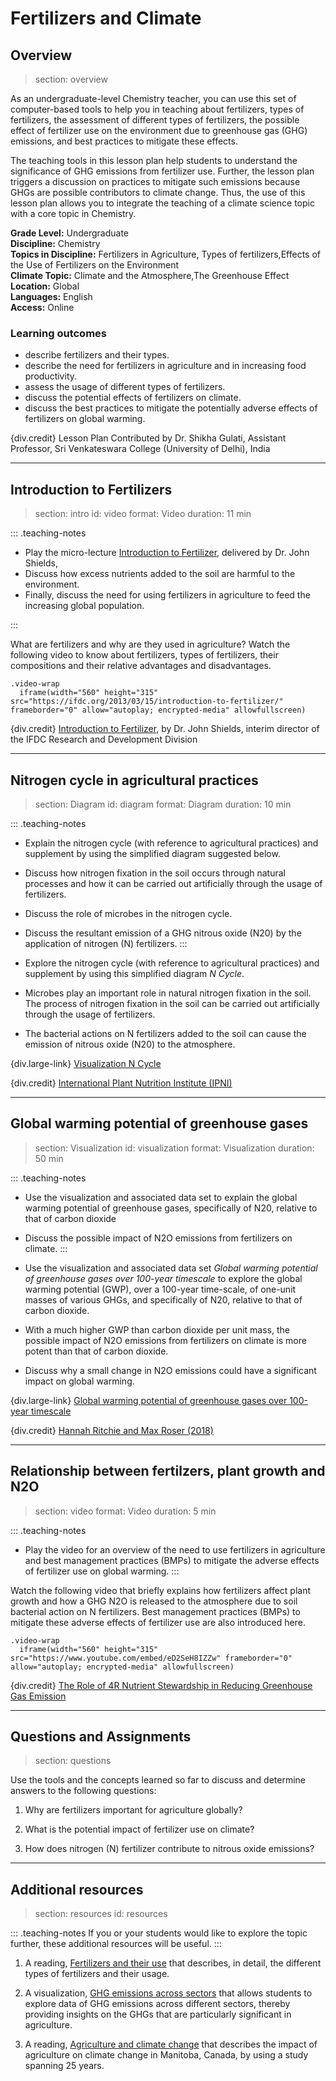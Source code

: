 # Fertilizers and Climate

## Overview
> section: overview

As an undergraduate-level Chemistry teacher, you can use this set of computer-based tools to help you in teaching about fertilizers, types of fertilizers, the assessment of different types of fertilizers, the possible effect of fertilizer use on the environment due to greenhouse gas (GHG) emissions, and best practices to mitigate these effects.

The teaching tools in this lesson plan help students to understand the significance of GHG emissions from fertilizer use. Further, the lesson plan triggers a discussion on practices to mitigate such emissions because GHGs are possible contributors to climate change. Thus, the use of this lesson plan allows you to integrate the teaching of a climate science topic with a core topic in Chemistry.

 
__Grade Level:__ Undergraduate  
__Discipline:__ Chemistry   
__Topics in Discipline:__ Fertilizers in Agriculture, Types of fertilizers,Effects of the Use of Fertilizers on the Environment  
__Climate Topic:__ Climate and the Atmosphere,The Greenhouse Effect   
__Location:__ Global  
__Languages:__ English  
__Access:__ Online 


### Learning outcomes

* describe fertilizers and their types.
* describe the need for fertilizers in agriculture and in increasing food productivity.
* assess the usage of different types of fertilizers.
* discuss the potential effects of fertilizers on climate.
* discuss the best practices to mitigate the potentially adverse effects of fertilizers on global warming. 

{div.credit} Lesson Plan Contributed by Dr. Shikha Gulati, Assistant Professor, Sri Venkateswara College (University of Delhi), India

---
## Introduction to Fertilizers
> section: intro
> id: video
> format: Video
> duration: 11 min

::: .teaching-notes
* Play the micro-lecture [Introduction to Fertilizer](https://ifdc.org/2013/03/15/introduction-to-fertilizer/), delivered by Dr. John Shields, 
* Discuss how excess nutrients added to the soil are harmful to the environment.
* Finally, discuss the need for using fertilizers in agriculture to feed the increasing global population.

:::

What are fertilizers and why are they used in agriculture? 
Watch the following video to know about fertilizers, types of fertilizers, their compositions and their relative advantages and disadvantages.

    .video-wrap
      iframe(width="560" height="315" src="https://ifdc.org/2013/03/15/introduction-to-fertilizer/" frameborder="0" allow="autoplay; encrypted-media" allowfullscreen)

	  
{div.credit}
[Introduction to Fertilizer](https://ifdc.org/2013/03/15/introduction-to-fertilizer/), by Dr. John Shields, interim director of the IFDC Research and Development Division


---

## Nitrogen cycle in agricultural practices 
> section: Diagram
> id: diagram
> format: Diagram
> duration: 10 min

::: .teaching-notes
* Explain the nitrogen cycle (with reference to agricultural practices) and supplement by using the simplified diagram suggested below.
* Discuss how nitrogen fixation in the soil occurs through natural processes and how it can be carried out artificially through the usage of fertilizers.
* Discuss the role of microbes in the nitrogen cycle.
* Discuss the resultant emission of a GHG nitrous oxide (N20) by the application of nitrogen (N) fertilizers.
:::

* Explore the nitrogen cycle (with reference to agricultural practices) and supplement by using this simplified diagram _N Cycle_. 
* Microbes play an important role in natural nitrogen fixation in the soil. The process of nitrogen fixation in the soil can be carried out artificially through the usage of fertilizers.
* The bacterial actions on N fertilizers added to the soil can cause the emission of nitrous oxide (N20) to the atmosphere.

{div.large-link} [Visualization N Cycle](http://www.ipni.net/ipniweb/portal.nsf/e0f085ed5f091b1b852579000057902e/80d63105b8462c3c85257b670057917f/$FILE/N%20Cycle.002.pdf/N%20Cycle.pdf)   

{div.credit} [International Plant Nutrition Institute (IPNI)](http://www.ipni.net/)

---

## Global warming potential of greenhouse gases
> section: Visualization
> id: visualization
> format: Visualization
> duration: 50 min

::: .teaching-notes
* Use the visualization and associated data set to explain the global warming potential of greenhouse gases, specifically of N20, relative to that of carbon dioxide
* Discuss the possible impact of N2O emissions from fertilizers on climate.
:::

* Use the visualization and associated data set _Global warming potential of greenhouse gases over 100-year timescale_ to explore the global warming potential (GWP), over a 100-year time-scale, of one-unit masses of various GHGs, and specifically of N20, relative to that of carbon dioxide.
* With a much higher GWP than carbon dioxide per unit mass, the possible impact of N2O emissions from fertilizers on climate is more potent than that of carbon dioxide.
* Discuss why a small change in N2O emissions could have a significant impact on global warming.

{div.large-link} [Global warming potential of greenhouse gases over 100-year timescale](https://ourworldindata.org/grapher/global-warming-potential-of-greenhouse-gases-over-100-year-timescale-gwp)

{div.credit} [Hannah Ritchie and Max Roser (2018)](https://ourworldindata.org/co2-and-other-greenhouse-gas-emissions)

---

## Relationship between fertilzers, plant growth and N2O
> section: video
> format: Video
> duration: 5 min

::: .teaching-notes
* Play the video for an overview of the need to use fertilizers in agriculture and best management practices (BMPs) to mitigate the adverse effects of fertilizer use on global warming.
:::

Watch the following video that briefly explains how fertilizers affect plant growth and how a GHG N2O is released to the atmosphere due to soil bacterial action on N fertilizers. Best management practices (BMPs) to mitigate these adverse effects of fertilizer use are also introduced here.

    .video-wrap
      iframe(width="560" height="315" src="https://www.youtube.com/embed/eD2SeH8IZZw" frameborder="0" allow="autoplay; encrypted-media" allowfullscreen)


{div.credit} [The Role of 4R Nutrient Stewardship in Reducing Greenhouse Gas Emission](http://www.ipni.net/)

---

## Questions and Assignments

> section: questions

Use the tools and the concepts learned so far to discuss and determine answers to the following questions:

1. Why are fertilizers important for agriculture globally?
   
2. What is the potential impact of fertilizer use on climate?
   
3. How does nitrogen (N) fertilizer contribute to nitrous oxide emissions?
 
---

## Additional resources
> section: resources
> id: resources

::: .teaching-notes
If you or your students would like to explore the topic further, these additional resources will be useful.
:::

1. A reading, [Fertilizers and their use](http://utbfc.utk.edu/Content%20Folders/Forages/Fertilization/Publications/PB1637.pdf) that describes, in detail, the different types of fertilizers and their usage.

2. A visualization, [GHG emissions across sectors](https://ourworldindata.org/co2-and-other-greenhouse-gas-emissions#emissions-by-sector) that allows students to explore data of GHG emissions across different sectors, thereby providing insights on the GHGs that are particularly significant in agriculture.

3. A reading, [Agriculture and climate change](https://www.gov.mb.ca/agriculture/environment/climate-change/agriculture-and-climate-change.html) that describes the impact of agriculture on climate change in Manitoba, Canada, by using a study spanning 25 years.

